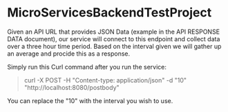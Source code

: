 # MicroServicesBackendTestProject

Given an API URL that provides JSON Data (example in the API RESPONSE DATA document), our service will connect to this endpoint and collect data over a three hour time period.
Based on the interval given we will gather up an average and procide this as a response.

Simply run this Curl command after you run the service:

> curl -X POST -H "Content-type: application/json" -d "10" "http://localhost:8080/postbody"

You can replace the "10" with the interval you wish to use.
